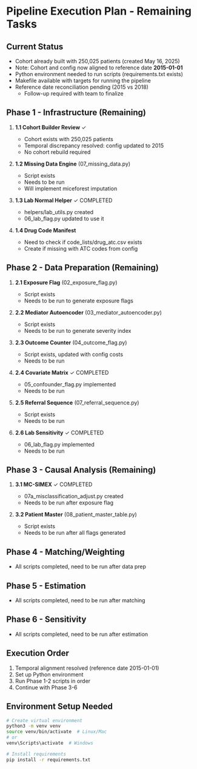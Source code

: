 # Pipeline Execution Plan - Remaining Tasks

## Current Status
- Cohort already built with 250,025 patients (created May 16, 2025)
- Note: Cohort and config now aligned to reference date **2015-01-01**
- Python environment needed to run scripts (requirements.txt exists)
- Makefile available with targets for running the pipeline
- Reference date reconciliation pending (2015 vs 2018)
  - Follow-up required with team to finalize

## Phase 1 - Infrastructure (Remaining)
1. **1.1 Cohort Builder Review** ✓
   - Cohort exists with 250,025 patients
   - Temporal discrepancy resolved: config updated to 2015
   - No cohort rebuild required


2. **1.2 Missing Data Engine** (07_missing_data.py)
   - Script exists
   - Needs to be run
   - Will implement miceforest imputation

3. **1.3 Lab Normal Helper** ✓ COMPLETED
   - helpers/lab_utils.py created
   - 06_lab_flag.py updated to use it

4. **1.4 Drug Code Manifest**
   - Need to check if code_lists/drug_atc.csv exists
   - Create if missing with ATC codes from config

## Phase 2 - Data Preparation (Remaining)
1. **2.1 Exposure Flag** (02_exposure_flag.py)
   - Script exists
   - Needs to be run to generate exposure flags
   
2. **2.2 Mediator Autoencoder** (03_mediator_autoencoder.py)
   - Script exists
   - Needs to be run to generate severity index

3. **2.3 Outcome Counter** (04_outcome_flag.py)
   - Script exists, updated with config costs
   - Needs to be run

4. **2.4 Covariate Matrix** ✓ COMPLETED
   - 05_confounder_flag.py implemented
   - Needs to be run

5. **2.5 Referral Sequence** (07_referral_sequence.py)
   - Script exists
   - Needs to be run

6. **2.6 Lab Sensitivity** ✓ COMPLETED
   - 06_lab_flag.py implemented
   - Needs to be run

## Phase 3 - Causal Analysis (Remaining)
1. **3.1 MC-SIMEX** ✓ COMPLETED
   - 07a_misclassification_adjust.py created
   - Needs to be run after exposure flag

2. **3.2 Patient Master** (08_patient_master_table.py)
   - Script exists
   - Needs to be run after all flags generated

## Phase 4 - Matching/Weighting
- All scripts completed, need to be run after data prep

## Phase 5 - Estimation
- All scripts completed, need to be run after matching

## Phase 6 - Sensitivity
- All scripts completed, need to be run after estimation

## Execution Order
1. Temporal alignment resolved (reference date 2015-01-01)
2. Set up Python environment
3. Run Phase 1-2 scripts in order
4. Continue with Phase 3-6

## Environment Setup Needed
```bash
# Create virtual environment
python3 -m venv venv
source venv/bin/activate  # Linux/Mac
# or
venv\Scripts\activate  # Windows

# Install requirements
pip install -r requirements.txt
```